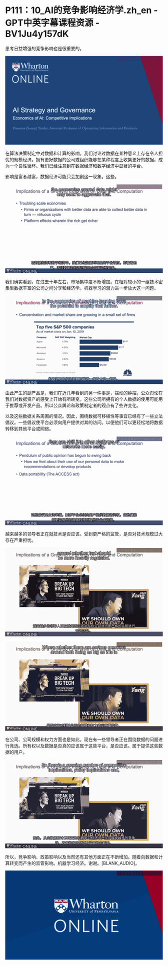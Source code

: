 # P111：10_AI的竞争影响经济学.zh_en - GPT中英字幕课程资源 - BV1Ju4y157dK

思考日益增强的竞争影响也是很重要的。

![](img/789ca6da09a57566b71aa31fa1264705_1.png)

在算法决策制定中对数据和计算的影响。我们讨论过数据在某种意义上存在令人担忧的规模经济。拥有更好数据的公司或组织能够在某种程度上收集更好的数据。成为一个良性循环。我们已经注意到在数据经济和数字经济中显著的平台。

影响是富者越富，数据经济可能只会加剧这一现象。这些。

![](img/789ca6da09a57566b71aa31fa1264705_3.png)

我们确实看到，在过去十年左右，市场集中度不断增加。在相对较小的一组技术密集型数据丰富的公司之间分享和经济学。机器学习的潜力进一步放大这一问题。

![](img/789ca6da09a57566b71aa31fa1264705_5.png)

由此产生的副产品是，我们在近几年看到的另一件事是，摆动的钟摆。公众舆论在我们对数据资产的感受上开始有所转变。这些公司所拥有的个人数据的使用可能用于推荐或开发产品。所以公众舆论和政策制定者的观点有了些许变化。

以及这些数据关系周围的情况。因此，围绕数据可移植性等事宜已经有了一些立法倡议。一些倡议使平台必须向用户提供对其的访问。以便他们可以更轻松地将数据转移到其他平台或网络。

![](img/789ca6da09a57566b71aa31fa1264705_7.png)

越来越多的领导者正在就技术是否应该。受到更严格的监管，是否对技术规模过大存在严重担忧。

![](img/789ca6da09a57566b71aa31fa1264705_9.png)



![](img/789ca6da09a57566b71aa31fa1264705_10.png)

在公司、公司规模和权力方面也是如此。现在有一些领导者正在围绕数据的问题进行竞选。所有权以及数据是否真的应该属于这些平台，是否应该。属于提供这些数据的用户。

![](img/789ca6da09a57566b71aa31fa1264705_12.png)

所以，竞争影响、政策影响以及当然还有其他方面正在不断增加。随着向数据和计算转变而产生的监管影响。机器学习经济。谢谢。[BLANK_AUDIO]。

![](img/789ca6da09a57566b71aa31fa1264705_14.png)
